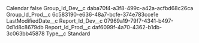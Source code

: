 <?xml version="1.0" encoding="UTF-8"?>
<CustomMetadata xmlns="http://soap.sforce.com/2006/04/metadata" xmlns:xsi="http://www.w3.org/2001/XMLSchema-instance" xmlns:xsd="http://www.w3.org/2001/XMLSchema">
    <label>Calendar</label>
    <protected>false</protected>
    <values>
        <field>Group_Id_Dev__c</field>
        <value xsi:type="xsd:string">daba70f4-a3f8-499c-a42a-acfbd68c26ca</value>
    </values>
    <values>
        <field>Group_Id_Prod__c</field>
        <value xsi:type="xsd:string">6c583190-e636-48a7-bcfe-374e783cce1e</value>
    </values>
    <values>
        <field>LastModifiedDate__c</field>
        <value xsi:nil="true"/>
    </values>
    <values>
        <field>Report_Id_Dev__c</field>
        <value xsi:type="xsd:string">07969a19-79f7-4341-b497-0d1d8c8679db</value>
    </values>
    <values>
        <field>Report_Id_Prod__c</field>
        <value xsi:type="xsd:string">daf6099f-4a70-4362-b1db-3c063bb45878</value>
    </values>
    <values>
        <field>Type__c</field>
        <value xsi:type="xsd:string">Standard</value>
    </values>
</CustomMetadata>
